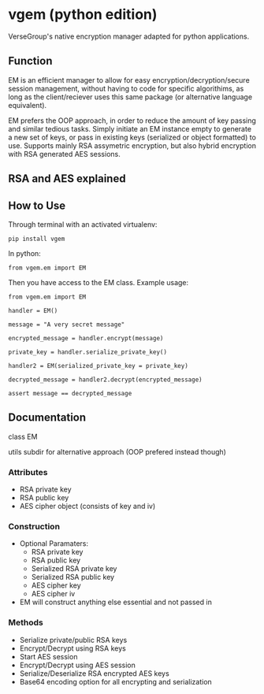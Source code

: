 # vgem (python edition)
VerseGroup's native encryption manager adapted for python applications.

## Function
EM is an efficient manager to allow for easy encryption/decryption/secure session management, without having to code for specific algorithims, as
long as the client/reciever uses this same package (or alternative language equivalent). 

EM prefers the OOP approach, in order to reduce the amount of key passing and similar tedious tasks. Simply initiate an EM instance empty to generate a new set of keys, or pass in existing keys (serialized or object formatted) to use. Supports mainly RSA assymetric encryption, but also hybrid encryption with RSA generated AES sessions. 

## RSA and AES explained

## How to Use

Through terminal with an activated virtualenv:
~~~
pip install vgem
~~~

In python:
~~~
from vgem.em import EM
~~~

Then you have access to the EM class. 
Example usage:
~~~
from vgem.em import EM

handler = EM()

message = "A very secret message"

encrypted_message = handler.encrypt(message)

private_key = handler.serialize_private_key()

handler2 = EM(serialized_private_key = private_key)

decrypted_message = handler2.decrypt(encrypted_message)

assert message == decrypted_message
~~~

## Documentation
class EM

utils subdir for alternative approach (OOP prefered instead though)

### Attributes
- RSA private key
- RSA public key
- AES cipher object (consists of key and iv)

### Construction
- Optional Paramaters:
    - RSA private key
    - RSA public key
    - Serialized RSA private key
    - Serialized RSA public key
    - AES cipher key
    - AES cipher iv
- EM will construct anything else essential and not passed in

### Methods
- Serialize private/public RSA keys
- Encrypt/Decrypt using RSA keys
- Start AES session
- Encrypt/Decrypt using AES session
- Serialize/Deserialize RSA encrypted AES keys
- Base64 encoding option for all encrypting and serialization





